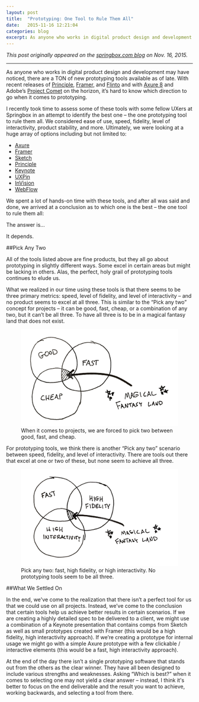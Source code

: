 ```yaml
---
layout: post
title:  "Prototyping: One Tool to Rule Them All"
date:   2015-11-16 12:21:04
categories: blog
excerpt: As anyone who works in digital product design and development may have noticed, there are a TON of new prototyping tools available as of late. With recent releases of Principle, Framer, and Flinto and with Axure 8 and Adobe’s Project Comet on the horizon, it’s hard to know which direction to go when it comes to prototyping.
---
```

*This post originally appeared on the [springbox.com blog](http://www.springbox.com/news/prototyping-one-tool-to-rule-them-all/) on Nov. 16, 2015.*

***

As anyone who works in digital product design and development may have noticed, there are a TON of new prototyping tools available as of late. With recent releases of [Principle](http://principleformac.com/), [Framer](http://framerjs.com/), and [Flinto](https://www.flinto.com/) and with [Axure 8](http://www.axure.com/c/blog/154-axure-rp-8-beta-now-available.html) and Adobe’s [Project Comet](http://landing.adobe.com/en/na/products/creative-cloud/comet/229818-notifyme.html?sdid=NYTLR42C&s_kwcid=AL!3085!3!88867659067!e!!g!!project%20comet&ef_id=Vja@ggAABCcAnW9Q:20151117042252:s) on the horizon, it’s hard to know which direction to go when it comes to prototyping.

I recently took time to assess some of these tools with some fellow UXers at Springbox in an attempt to identify the best one – the one prototyping tool to rule them all. We considered ease of use, speed, fidelity, level of interactivity, product stability, and more. Ultimately, we were looking at a huge array of options including but not limited to:

- [Axure](http://www.axure.com/)
- [Framer](http://framerjs.com/)
- [Sketch](https://www.sketchapp.com/)
- [Principle](http://principleformac.com/)
- [Keynote](http://www.apple.com/mac/keynote/)
- [UXPin](https://www.uxpin.com/)
- [InVision](http://www.invisionapp.com/)
- [WebFlow](https://webflow.com/)

We spent a lot of hands-on time with these tools, and after all was said and done, we arrived at a conclusion as to which one is the best – the one tool to rule them all:

The answer is…

It depends.

##Pick Any Two

All of the tools listed above are fine products, but they all go about prototyping in slightly different ways. Some excel in certain areas but might be lacking in others. Alas, the perfect, holy grail of prototyping tools continues to elude us.

What we realized in our time using these tools is that there seems to be three primary metrics: speed, level of fidelity, and level of interactivity – and no product seems to excel at all three. This is similar to the “Pick any two” concept for projects – it can be good, fast, cheap, or a combination of any two, but it can’t be all three. To have all three is to be in a magical fantasy land that does not exist.

<figure>
  <img data-action="zoom" src="/img/blog/prototyping-one-tool-to-rule/GFC.png" alt="When it comes to projects, we are forced to pick two between good, fast, and cheap.">
  <figcaption>When it comes to projects, we are forced to pick two between good, fast, and cheap.</figcaption>
</figure>

For prototyping tools, we think there is another “Pick any two” scenario between speed, fidelity, and level of interactivity. There are tools out there that excel at one or two of these, but none seem to achieve all three.

<figure>
  <img data-action="zoom" src="/img/blog/prototyping-one-tool-to-rule/FFI.png" alt="Pick any two: fast, high fidelity, or high interactivity. No prototyping tools seem to be all three.">
  <figcaption>Pick any two: fast, high fidelity, or high interactivity. No prototyping tools seem to be all three.</figcaption>
</figure>


##What We Settled On

In the end, we've come to the realization that there isn’t a perfect tool for us that we could use on all projects. Instead, we’ve come to the conclusion that certain tools help us achieve better results in certain scenarios. If we are creating a highly detailed spec to be delivered to a client, we might use a combination of a Keynote presentation that contains comps from Sketch as well as small prototypes created with Framer (this would be a high fidelity, high interactivity approach). If we’re creating a prototype for internal usage we might go with a simple Axure prototype with a few clickable / interactive elements (this would be a fast, high interactivity approach).

At the end of the day there isn’t a single prototyping software that stands out from the others as the clear winner. They have all been designed to include various strengths and weaknesses. Asking “Which is best?” when it comes to selecting one may not yield a clear answer – instead, I think it's better to focus on the end deliverable and the result you want to achieve, working backwards, and selecting a tool from there.